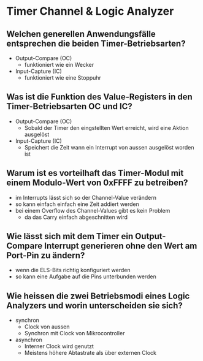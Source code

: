 # Timer Channel & Logic Analyzer

## Welchen generellen Anwendungsfälle entsprechen die beiden Timer-Betriebsarten?
* Output-Compare (OC)
    * funktioniert wie ein Wecker
* Input-Capture (IC)
    * funktioniert wie eine Stoppuhr

## Was ist die Funktion des Value-Registers in den Timer-Betriebsarten OC und IC?
* Output-Compare (OC)
    * Sobald der Timer den eingstellten Wert erreicht, wird eine Aktion ausgelöst
* Input-Capture (IC)
    * Speichert die Zeit wann ein Interrupt von aussen ausgelöst worden ist

## Warum ist es vorteilhaft das Timer-Modul mit einem Modulo-Wert von 0xFFFF zu betreiben?
* im Interrupts lässt sich so der Channel-Value verändern
* so kann einfach einfach eine Zeit addiert werden
* bei einem Overflow des Channel-Values gibt es kein Problem
    * da das Carry einfach abgeschnitten wird

## Wie lässt sich mit dem Timer ein Output-Compare Interrupt generieren ohne den Wert am Port-Pin zu ändern?
* wenn die ELS-Bits richtig konfiguriert werden
* so kann eine Aufgabe auf die Pins unterbunden werden

## Wie heissen die zwei Betriebsmodi eines Logic Analyzers und worin unterscheiden sie sich?
* synchron
    * Clock von aussen
    * Synchron mit Clock von Mikrocontroller
* asynchron
    * Interner Clock wird genutzt
    * Meistens höhere Abtastrate als über externen Clock

